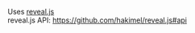 Uses [reveal.js](https://github.com/hakimel/reveal.js/)  
reveal.js API: <https://github.com/hakimel/reveal.js#api>